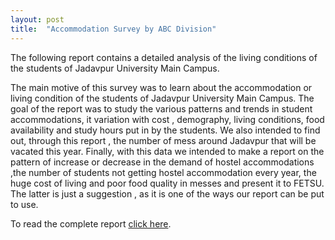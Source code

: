 ```yaml
---
layout: post
title:  "Accommodation Survey by ABC Division"
---
```


The following report contains a detailed analysis of the living conditions
of the students of Jadavpur University Main Campus. 

The main motive of this survey was to learn about the accommodation
or living condition of the students of Jadavpur University Main
Campus. The goal of the report was to study the various patterns and
trends in student accommodations, it variation with cost , demography,
living conditions, food availability and study hours put in by the students.
We also intended to find out, through this report , the number of mess
around Jadavpur that will be vacated this year. Finally, with this
data we intended to make a report on the pattern of increase or
decrease in the demand of hostel accommodations ,the number of
students not getting hostel accommodation every year, the huge cost of
living and poor food quality in messes and present it to FETSU. The
latter is just a suggestion , as it is one of the ways our report can be put
to use.

To read the complete report [click here](https://drive.google.com/file/d/0B_oukqLMM_QKZnNFN0FENmd3Vk0/view?usp=drivesdk).